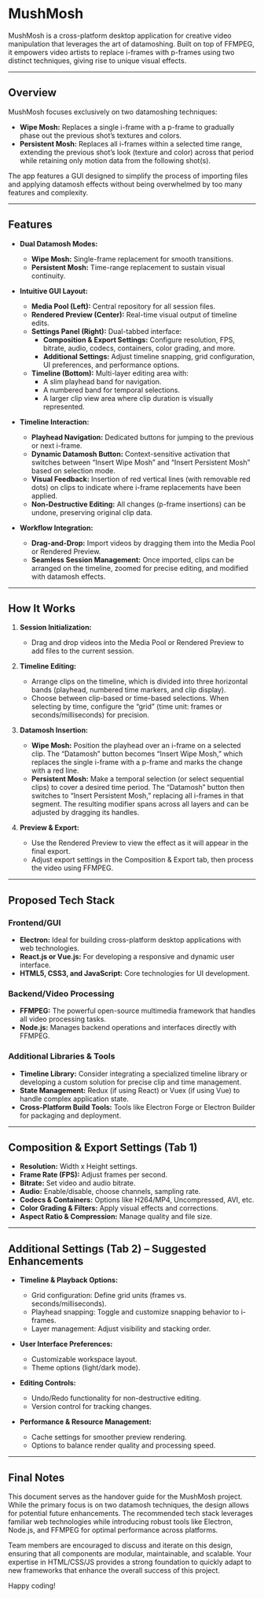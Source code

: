 # MushMosh

MushMosh is a cross-platform desktop application for creative video manipulation that leverages the art of datamoshing. Built on top of FFMPEG, it empowers video artists to replace i-frames with p-frames using two distinct techniques, giving rise to unique visual effects.

---

## Overview

MushMosh focuses exclusively on two datamoshing techniques:

- **Wipe Mosh:** Replaces a single i-frame with a p-frame to gradually phase out the previous shot’s textures and colors.
- **Persistent Mosh:** Replaces all i-frames within a selected time range, extending the previous shot’s look (texture and color) across that period while retaining only motion data from the following shot(s).

The app features a GUI designed to simplify the process of importing files and applying datamosh effects without being overwhelmed by too many features and complexity.

---

## Features

- **Dual Datamosh Modes:**
  - **Wipe Mosh:** Single-frame replacement for smooth transitions.
  - **Persistent Mosh:** Time-range replacement to sustain visual continuity.
  
- **Intuitive GUI Layout:**
  - **Media Pool (Left):** Central repository for all session files.
  - **Rendered Preview (Center):** Real-time visual output of timeline edits.
  - **Settings Panel (Right):** Dual-tabbed interface:
    - **Composition & Export Settings:** Configure resolution, FPS, bitrate, audio, codecs, containers, color grading, and more.
    - **Additional Settings:** Adjust timeline snapping, grid configuration, UI preferences, and performance options.
  - **Timeline (Bottom):** Multi-layer editing area with:
    - A slim playhead band for navigation.
    - A numbered band for temporal selections.
    - A larger clip view area where clip duration is visually represented.
  
- **Timeline Interaction:**
  - **Playhead Navigation:** Dedicated buttons for jumping to the previous or next i-frame.
  - **Dynamic Datamosh Button:** Context-sensitive activation that switches between “Insert Wipe Mosh” and “Insert Persistent Mosh” based on selection mode.
  - **Visual Feedback:** Insertion of red vertical lines (with removable red dots) on clips to indicate where i-frame replacements have been applied.
  - **Non-Destructive Editing:** All changes (p-frame insertions) can be undone, preserving original clip data.

- **Workflow Integration:**
  - **Drag-and-Drop:** Import videos by dragging them into the Media Pool or Rendered Preview.
  - **Seamless Session Management:** Once imported, clips can be arranged on the timeline, zoomed for precise editing, and modified with datamosh effects.

---

## How It Works

1. **Session Initialization:**
   - Drag and drop videos into the Media Pool or Rendered Preview to add files to the current session.

2. **Timeline Editing:**
   - Arrange clips on the timeline, which is divided into three horizontal bands (playhead, numbered time markers, and clip display).
   - Choose between clip-based or time-based selections. When selecting by time, configure the “grid” (time unit: frames or seconds/milliseconds) for precision.

3. **Datamosh Insertion:**
   - **Wipe Mosh:** Position the playhead over an i-frame on a selected clip. The “Datamosh” button becomes “Insert Wipe Mosh,” which replaces the single i-frame with a p-frame and marks the change with a red line.
   - **Persistent Mosh:** Make a temporal selection (or select sequential clips) to cover a desired time period. The “Datamosh” button then switches to “Insert Persistent Mosh,” replacing all i-frames in that segment. The resulting modifier spans across all layers and can be adjusted by dragging its handles.

4. **Preview & Export:**
   - Use the Rendered Preview to view the effect as it will appear in the final export.
   - Adjust export settings in the Composition & Export tab, then process the video using FFMPEG.

---

## Proposed Tech Stack

### Frontend/GUI
- **Electron:** Ideal for building cross-platform desktop applications with web technologies.
- **React.js or Vue.js:** For developing a responsive and dynamic user interface.
- **HTML5, CSS3, and JavaScript:** Core technologies for UI development.

### Backend/Video Processing
- **FFMPEG:** The powerful open-source multimedia framework that handles all video processing tasks.
- **Node.js:** Manages backend operations and interfaces directly with FFMPEG.

### Additional Libraries & Tools
- **Timeline Library:** Consider integrating a specialized timeline library or developing a custom solution for precise clip and time management.
- **State Management:** Redux (if using React) or Vuex (if using Vue) to handle complex application state.
- **Cross-Platform Build Tools:** Tools like Electron Forge or Electron Builder for packaging and deployment.

---

## Composition & Export Settings (Tab 1)

- **Resolution:** Width x Height settings.
- **Frame Rate (FPS):** Adjust frames per second.
- **Bitrate:** Set video and audio bitrate.
- **Audio:** Enable/disable, choose channels, sampling rate.
- **Codecs & Containers:** Options like H264/MP4, Uncompressed, AVI, etc.
- **Color Grading & Filters:** Apply visual effects and corrections.
- **Aspect Ratio & Compression:** Manage quality and file size.

---

## Additional Settings (Tab 2) – Suggested Enhancements

- **Timeline & Playback Options:**
  - Grid configuration: Define grid units (frames vs. seconds/milliseconds).
  - Playhead snapping: Toggle and customize snapping behavior to i-frames.
  - Layer management: Adjust visibility and stacking order.
  
- **User Interface Preferences:**
  - Customizable workspace layout.
  - Theme options (light/dark mode).

- **Editing Controls:**
  - Undo/Redo functionality for non-destructive editing.
  - Version control for tracking changes.

- **Performance & Resource Management:**
  - Cache settings for smoother preview rendering.
  - Options to balance render quality and processing speed.

---

## Final Notes

This document serves as the handover guide for the MushMosh project. While the primary focus is on two datamosh techniques, the design allows for potential future enhancements. The recommended tech stack leverages familiar web technologies while introducing robust tools like Electron, Node.js, and FFMPEG for optimal performance across platforms.

Team members are encouraged to discuss and iterate on this design, ensuring that all components are modular, maintainable, and scalable. Your expertise in HTML/CSS/JS provides a strong foundation to quickly adapt to new frameworks that enhance the overall success of this project.

Happy coding!
